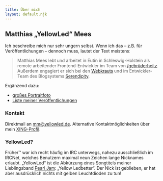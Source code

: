 ```yaml
---
title: Über mich
layout: default.njk
---
```


## Matthias „YellowLed“ Mees

Ich beschreibe mich nur sehr ungern selbst. Wenn ich das – z.B. für Veröffentlichungen – dennoch muss, lautet der Text meistens:

> Matthias Mees lebt und arbeitet in Eutin in Schleswig-Holstein als remote arbeitender Frontend-Entwickler im Team von [/gebrüderheitz](https://gebruederheitz.de). Außerdem engagiert er sich bei den [Webkrauts](http://webkrauts.de) und im Entwickler-Team des Blogsystems [Serendipity](https://s9y.org).

Ergänzend dazu:

-   [großes Portraitfoto](/v2/uploads/matthias-mees-1024x768.jpg)
-   [Liste meiner Veröffentlichungen](/fachartikel/)

### Kontakt

Direktmail an [mm@yellowled.de](mailto:mm@yellowled.de). Alternative Kontaktmöglichkeiten über mein [XING-Profil](http://www.xing.com/profile/Matthias_Mees).

### YellowLed?

Früher™ war ich recht häufig im IRC unterwegs, nahezu ausschließlich im IRCNet, welches Benutzern maximal neun Zeichen lange Nicknames erlaubt. „YellowLed“ ist die Abkürzung eines Songtitels meiner Lieblingsband [Pearl Jam](http://www.pearljam.com): „Yellow Ledbetter“. Der Nick ist geblieben, er hat aber ausdrücklich nichts mit gelben Leuchtdioden zu tun!
